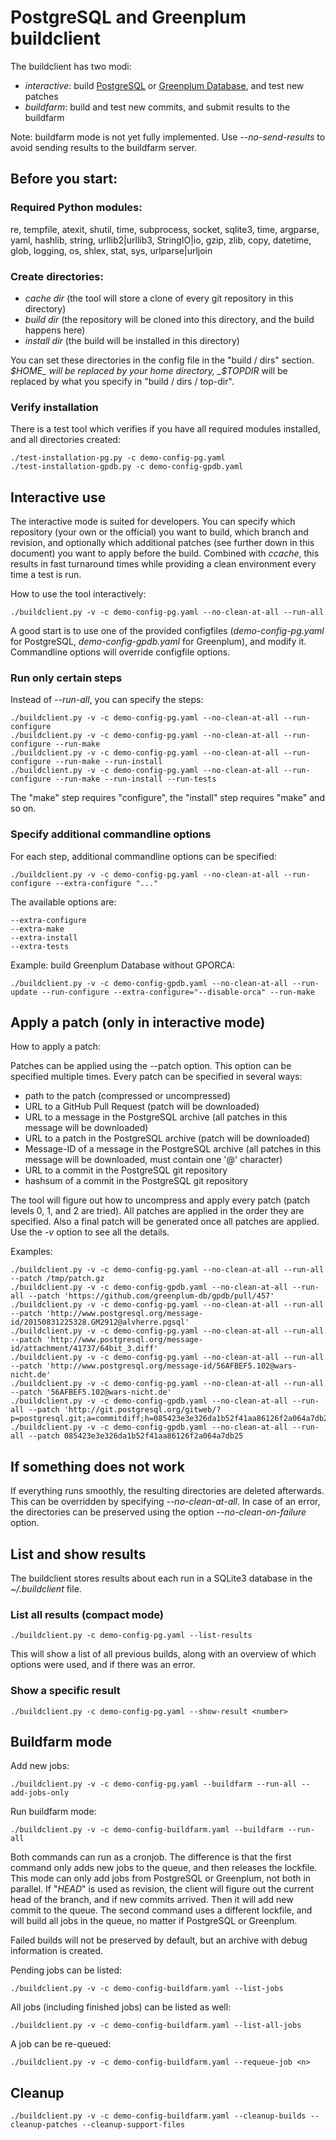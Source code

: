 # PostgreSQL and Greenplum buildclient

The buildclient has two modi:

* *interactive*: build [PostgreSQL](https://www.postgresql.org/) or [Greenplum Database](http://www.greenplum.org/), and test new patches
* *buildfarm*: build and test new commits, and submit results to the buildfarm


Note: buildfarm mode is not yet fully implemented. Use _--no-send-results_ to avoid sending results to the buildfarm server.



## Before you start:


### Required Python modules:

re, tempfile, atexit, shutil, time, subprocess, socket, sqlite3, time, argparse, yaml,
hashlib, string, urllib2|urllib3, StringIO|io, gzip, zlib, copy, datetime, glob, logging,
os, shlex, stat, sys, urlparse|urljoin




### Create directories:

* *cache dir* (the tool will store a clone of every git repository in this directory)
* *build dir* (the repository will be cloned into this directory, and the build happens here)
* *install dir* (the build will be installed in this directory)

You can set these directories in the config file in the "build / dirs" section. _$HOME_ will be replaced by your home directory, _$TOPDIR_ will be replaced by what you specify in "build / dirs / top-dir".


### Verify installation

There is a test tool which verifies if you have all required modules installed, and all directories created:

```
./test-installation-pg.py -c demo-config-pg.yaml
./test-installation-gpdb.py -c demo-config-gpdb.yaml
```



## Interactive use

The interactive mode is suited for developers. You can specify which repository (your own or the official) you want to build, which branch and revision, and optionally which additional patches (see further down in this document) you want to apply before the build. Combined with _ccache_, this results in fast turnaround times while providing a clean environment every time a test is run.


How to use the tool interactively:

```
./buildclient.py -v -c demo-config-pg.yaml --no-clean-at-all --run-all
```

A good start is to use one of the provided configfiles (_demo-config-pg.yaml_ for PostgreSQL, _demo-config-gpdb.yaml_ for Greenplum), and modify it. Commandline options will override configfile options.


### Run only certain steps

Instead of _--run-all_, you can specify the steps:

```
./buildclient.py -v -c demo-config-pg.yaml --no-clean-at-all --run-configure
./buildclient.py -v -c demo-config-pg.yaml --no-clean-at-all --run-configure --run-make
./buildclient.py -v -c demo-config-pg.yaml --no-clean-at-all --run-configure --run-make --run-install
./buildclient.py -v -c demo-config-pg.yaml --no-clean-at-all --run-configure --run-make --run-install --run-tests
```

The "make" step requires "configure", the "install" step requires "make" and so on.


### Specify additional commandline options

For each step, additional commandline options can be specified:


```
./buildclient.py -v -c demo-config-pg.yaml --no-clean-at-all --run-configure --extra-configure "..."
```

The available options are:

```
--extra-configure
--extra-make
--extra-install
--extra-tests
```

Example: build Greenplum Database without GPORCA:

```
./buildclient.py -v -c demo-config-gpdb.yaml --no-clean-at-all --run-update --run-configure --extra-configure="--disable-orca" --run-make
```



## Apply a patch (only in interactive mode)

How to apply a patch:

Patches can be applied using the --patch option. This option can be specified multiple times. Every patch can be specified in several ways:

* path to the patch (compressed or uncompressed)
* URL to a GitHub Pull Request (patch will be downloaded)
* URL to a message in the PostgreSQL archive (all patches in this message will be downloaded)
* URL to a patch in the PostgreSQL archive (patch will be downloaded)
* Message-ID of a message in the PostgreSQL archive (all patches in this message will be downloaded, must contain one '@' character)
* URL to a commit in the PostgreSQL git repository
* hashsum of a commit in the PostgreSQL git repository

The tool will figure out how to uncompress and apply every patch (patch levels 0, 1, and 2 are tried). All patches are applied in the order they are specified. Also a final patch will be generated once all patches are applied. Use the _-v_ option to see all the details.

Examples:

```
./buildclient.py -v -c demo-config-pg.yaml --no-clean-at-all --run-all --patch /tmp/patch.gz
./buildclient.py -v -c demo-config-gpdb.yaml --no-clean-at-all --run-all --patch 'https://github.com/greenplum-db/gpdb/pull/457'
./buildclient.py -v -c demo-config-pg.yaml --no-clean-at-all --run-all --patch 'http://www.postgresql.org/message-id/20150831225328.GM2912@alvherre.pgsql'
./buildclient.py -v -c demo-config-pg.yaml --no-clean-at-all --run-all --patch 'http://www.postgresql.org/message-id/attachment/41737/64bit_3.diff'
./buildclient.py -v -c demo-config-pg.yaml --no-clean-at-all --run-all --patch 'http://www.postgresql.org/message-id/56AFBEF5.102@wars-nicht.de'
./buildclient.py -v -c demo-config-pg.yaml --no-clean-at-all --run-all --patch '56AFBEF5.102@wars-nicht.de'
./buildclient.py -v -c demo-config-gpdb.yaml --no-clean-at-all --run-all --patch 'http://git.postgresql.org/gitweb/?p=postgresql.git;a=commitdiff;h=085423e3e326da1b52f41aa86126f2a064a7db25'
./buildclient.py -v -c demo-config-gpdb.yaml --no-clean-at-all --run-all --patch 085423e3e326da1b52f41aa86126f2a064a7db25
```



## If something does not work

If everything runs smoothly, the resulting directories are deleted afterwards. This can be overridden by specifying _--no-clean-at-all_. In case of an error, the directories can be preserved using the option _--no-clean-on-failure_ option.


## List and show results

The buildclient stores results about each run in a SQLite3 database in the _~/.buildclient_ file.


### List all results (compact mode)

```
./buildclient.py -c demo-config-pg.yaml --list-results
```

This will show a list of all previous builds, along with an overview of which options were used, and if there was an error.


### Show a specific result

```
./buildclient.py -c demo-config-pg.yaml --show-result <number>
```


## Buildfarm mode

Add new jobs:

```
./buildclient.py -v -c demo-config-pg.yaml --buildfarm --run-all --add-jobs-only
```

Run buildfarm mode:

```
./buildclient.py -v -c demo-config-buildfarm.yaml --buildfarm --run-all
```

Both commands can run as a cronjob. The difference is that the first command only adds new jobs to the queue, and then releases the lockfile. This mode can only add jobs from PostgreSQL or Greenplum, not both in parallel. If "_HEAD_" is used as revision, the client will figure out the current head of the branch, and if new commits arrived. Then it will add new commit to the queue. The second command uses a different lockfile, and will build all jobs in the queue, no matter if PostgreSQL or Greenplum.

Failed builds will not be preserved by default, but an archive with debug information is created.

Pending jobs can be listed:


```
./buildclient.py -v -c demo-config-buildfarm.yaml --list-jobs
```

All jobs (including finished jobs) can be listed as well:

```
./buildclient.py -v -c demo-config-buildfarm.yaml --list-all-jobs
```

A job can be re-queued:

```
./buildclient.py -v -c demo-config-buildfarm.yaml --requeue-job <n>
```

## Cleanup

```
./buildclient.py -v -c demo-config-buildfarm.yaml --cleanup-builds --cleanup-patches --cleanup-support-files
```
